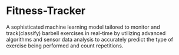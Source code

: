 # Fitness-Tracker
A sophisticated machine learning model tailored to monitor and track(classify) barbell exercises in real-time by utilizing advanced algorithms and sensor data analysis to accurately predict the type of exercise being performed and count repetitions.
